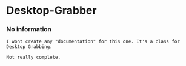 # Desktop-Grabber
 
### No information
```
I wont create any "documentation" for this one. It's a class for Desktop Grabbing. 

Not really complete.

```
